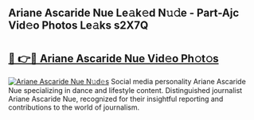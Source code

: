 ## Ariane Ascaride Nue Le𝚊k𝚎d N𝚞𝚍e - Part-Ajc Vid𝚎o Photos Le𝚊ks s2X7Q

# <h2><a href="http://fb0vhyf.evod.top/?m=Ariane+Ascaride+Nue">🔗 👉🔴 Ariane Ascaride Nue Vid𝚎o Ph𝚘t𝚘s</a></h2>

[![Ariane Ascaride Nue N𝚞d𝚎s](https://i.imgur.com/8V9OHl7.gif)](http://fb0vhyf.evod.top/?m=Ariane+Ascaride+Nue)
Social media personality Ariane Ascaride Nue specializing in dance and lifestyle content. Distinguished journalist Ariane Ascaride Nue, recognized for their insightful reporting and contributions to the world of journalism. 
